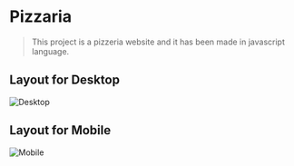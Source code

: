 # Pizzaria
> This project is a pizzeria website and it has been made in javascript language.

## Layout for Desktop
![Desktop](https://github.com/Gustavo-mts/pizzaria/blob/main/projeto_pizzaria_desktop.gif)

## Layout for Mobile
![Mobile](https://github.com/Gustavo-mts/pizzaria/blob/main/projeto_pizzaria_mobile.gif)
